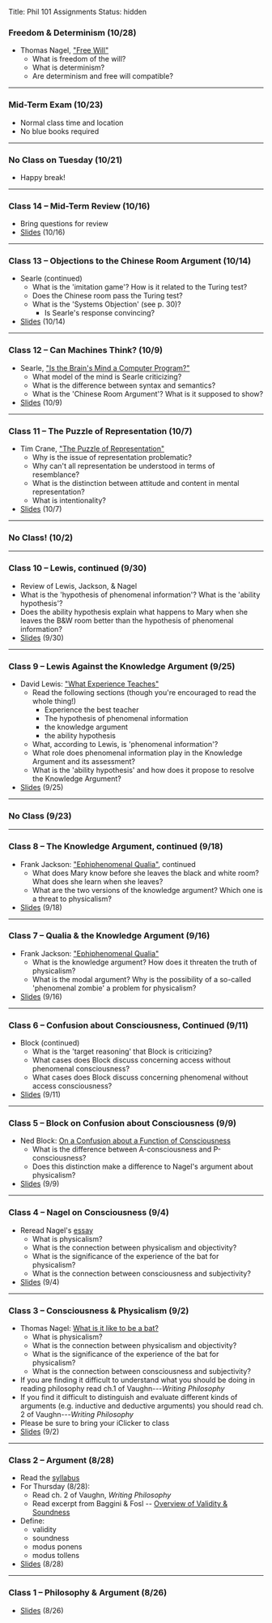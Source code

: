 Title: Phil 101 Assignments
Status: hidden

### Freedom & Determinism (10/28) ###

- Thomas Nagel, ["Free Will"](|filename|/pdfs/phil101/NagelFreeWill.pdf)
    + What is freedom of the will?
    + What is determinism?
    + Are determinism and free will compatible?

---

### Mid-Term Exam (10/23) ###

- Normal class time and location
- No blue books required

---

### No Class on Tuesday (10/21) ###

- Happy break!

---

### Class 14 – Mid-Term Review (10/16) ###

- Bring questions for review
- [Slides](|filename|/pdfs/phil101/Mid-Term_Review_Fall_2014.pdf) (10/16)

---

### Class 13 – Objections to the Chinese Room Argument (10/14) ###

- Searle (continued)
    + What is the 'imitation game'? How is it related to the Turing test?
    + Does the Chinese room pass the Turing test?
    + What is the 'Systems Objection' (see p. 30)?
        * Is Searle's response convincing?
- [Slides](|filename|/pdfs/phil101/13SearleObjections.pdf) (10/14)

---

### Class 12 – Can Machines Think? (10/9) ###

- Searle, ["Is the Brain's Mind a Computer Program?"](|filename|/pdfs/phil101/SearleBrain.pdf)
    - What model of the mind is Searle criticizing?
    - What is the difference between syntax and semantics?
    - What is the 'Chinese Room Argument'? What is it supposed to show?
- [Slides](|filename|/pdfs/phil101/12SearleAI.pdf) (10/9)

---

### Class 11 – The Puzzle of Representation (10/7)

- Tim Crane, ["The Puzzle of Representation"](|filename|/pdfs/phil101/Crane_PuzzleMind.pdf)
    - Why is the issue of representation problematic?
    - Why can't all representation be understood in terms of resemblance?
    - What is the distinction between attitude and content in mental
      representation?
    - What is intentionality?
- [Slides](|filename|/pdfs/phil101/11CraneRepresentation.pdf) (10/7)

---

### No Class! (10/2)

---

### Class 10 – Lewis, continued (9/30) ###

- Review of Lewis, Jackson, & Nagel
- What is the 'hypothesis of phenomenal information'? What is the 'ability
  hypothesis'?
- Does the ability hypothesis explain what happens to Mary when she leaves the
  B&W room better than the hypothesis of phenomenal information?
- [Slides](|filename|/pdfs/phil101/10ConsciousnessReview.pdf) (9/30)

---

### Class 9 – Lewis Against the Knowledge Argument (9/25)

- David Lewis: ["What Experience Teaches"](|filename|/pdfs/phil101/LewisQualia.pdf)
    - Read the following sections (though you're encouraged to read the whole thing!)
        - Experience the best teacher
        - The hypothesis of phenomenal information
        - the knowledge argument
        - the ability hypothesis
    - What, according to Lewis, is 'phenomenal information'?
    - What role does phenomenal information play in the Knowledge Argument and its assessment?
    - What is the 'ability hypothesis' and how does it propose to resolve the Knowledge Argument?
- [Slides](|filename|/pdfs/phil101/9LewisAbility.pdf) (9/25)    

---

### No Class (9/23) ###

---

### Class 8 – The Knowledge Argument, continued (9/18) ###

- Frank Jackson: ["Ephiphenomenal Qualia"](|filename|/pdfs/phil101/JacksonQualia.pdf), continued
    + What does Mary know before she leaves the black and white room? What does
      she learn when she leaves?
    + What are the two versions of the knowledge argument? Which one is a
      threat to physicalism?
- [Slides](|filename|/pdfs/phil101/8JacksonQualiaII.pdf) (9/18) 

---

### Class 7 – Qualia & the Knowledge Argument (9/16) ###

- Frank Jackson: ["Ephiphenomenal Qualia"](|filename|/pdfs/phil101/JacksonQualia.pdf)
    - What is the knowledge argument? How does it threaten the truth of
      physicalism?
    - What is the modal argument? Why is the possibility of a so-called 'phenomenal zombie' a problem for physicalism?
- [Slides](|filename|/pdfs/phil101/7JacksonQualia.pdf) (9/16)

---

### Class 6 – Confusion about Consciousness, Continued (9/11) ###

- Block (continued)
    + What is the 'target reasoning' that Block is criticizing?
    + What cases does Block discuss concerning access without phenomenal
      consciousness?
    + What cases does Block discuss concerning phenomenal without access
      consciousness?
- [Slides](|filename|/pdfs/phil101/6BlockConfusionII.pdf) (9/11)

---

### Class 5 – Block on Confusion about Consciousness (9/9) ###

- Ned Block: [On a Confusion about a Function of Consciousness](|filename|/pdfs/phil101/BlockConsciousness.pdf)
    - What is the difference between A-consciousness and P-consciousness?
    - Does this distinction make a difference to Nagel's argument about physicalism?
- [Slides](|filename|/pdfs/phil101/5BlockConfusions.pdf) (9/9)

---

### Class 4 – Nagel on Consciousness (9/4) ###

- Reread Nagel's [essay](|filename|/pdfs/phil101/NagelBat.pdf)
    - What is physicalism?
    - What is the connection between physicalism and objectivity?
    - What is the significance of the experience of the bat for physicalism?
    - What is the connection between consciousness and subjectivity?
- [Slides]( |filename|/pdfs/phil101/4NagelConsciousness.pdf) (9/4)

---

### Class 3 – Consciousness & Physicalism (9/2) ###

- Thomas Nagel: [What is it like to be a bat?]( |filename|/pdfs/phil101/NagelBat.pdf )
    - What is physicalism?
    - What is the connection between physicalism and objectivity?
    - What is the significance of the experience of the bat for physicalism?
    - What is the connection between consciousness and subjectivity?
- If you are finding it difficult to understand what you should be doing in reading philosophy read ch.1 of Vaughn---*Writing Philosophy*
- If you find it difficult to distinguish and evaluate different kinds of arguments (e.g. inductive and deductive arguments) you should read ch. 2 of Vaughn---*Writing Philosophy*
- Please be sure to bring your iClicker to class
- [Slides]( |filename|/pdfs/phil101/3Physicalism.pdf) (9/2)

---

### Class 2 – Argument (8/28) ###

- Read the [syllabus](|filename|/pdfs/phil101/IntroSyllabus.pdf)
- For Thursday (8/28): 
    + Read ch. 2 of Vaughn, *Writing Philosophy*
    + Read excerpt from Baggini & Fosl -- [Overview of Validity & Soundness](|filename|/pdfs/phil101/LogicOverview.pdf)
- Define: 
    + validity
    + soundness
    + modus ponens
    + modus tollens
- [Slides](|filename|/pdfs/phil101/2Logic.pdf) (8/28)

---

### Class 1 – Philosophy & Argument (8/26) ###

- [Slides](|filename|/pdfs/phil101/1Intro.pdf) (8/26)




